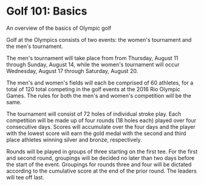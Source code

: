 Golf 101: Basics
================

An overview of the basics of Olympic golf

Golf at the Olympics consists of two events: the women's tournament and the men's tournament.

The men's tournament will take place from from Thursday, August 11 through Sunday, August 14, while the women's tournament will occur Wednesday, August 17 through Saturday, August 20.

The men's and women's fields will each be comprised of 60 athletes, for a total of 120 total competing in the golf events at the 2016 Rio Olympic Games. The rules for both the men's and women's competition will be the same.

The tournament will consist of 72 holes of individual stroke play. Each competition will be made up of four rounds (18 holes each) played over four consecutive days. Scores will accumulate over the four days and the player with the lowest score will earn the gold medal with the second and third place athletes winning silver and bronze, respectively.

Rounds will be played in groups of three starting on the first tee. For the first and second round, groupings will be decided no later than two days before the start of the event. Groupings for rounds three and four will be dictated according to the cumulative score at the end of the prior round. The leaders will tee off last.


